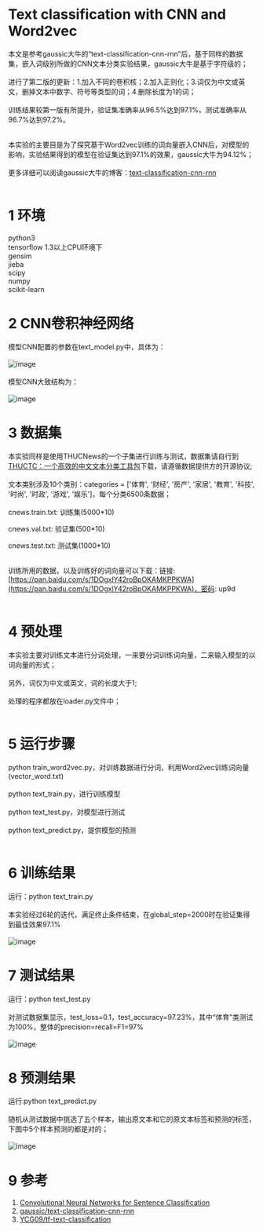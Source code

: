 # Text classification with CNN and Word2vec
本文是参考gaussic大牛的“text-classification-cnn-rnn”后，基于同样的数据集，嵌入词级别所做的CNN文本分类实验结果，gaussic大牛是基于字符级的；<br><br>
进行了第二版的更新：1.加入不同的卷积核；2.加入正则化；3.词仅为中文或英文，删掉文本中数字、符号等类型的词；4.删除长度为1的词；<br>
<br>
训练结果较第一版有所提升，验证集准确率从96.5%达到97.1%，测试准确率从96.7%达到97.2%。<br>
<br>


本实验的主要目是为了探究基于Word2vec训练的词向量嵌入CNN后，对模型的影响，实验结果得到的模型在验证集达到97.1%的效果，gaussic大牛为94.12%；<br><br>
更多详细可以阅读gaussic大牛的博客：[text-classification-cnn-rnn](https://github.com/gaussic/text-classification-cnn-rnn)<br><br>

1 环境
=
python3<br>
tensorflow 1.3以上CPU环境下<br>
gensim<br>
jieba<br>
scipy<br>
numpy<br>
scikit-learn<br>

2 CNN卷积神经网络
=
模型CNN配置的参数在text_model.py中，具体为：<br><br>
![image](https://github.com/cjymz886/text-cnn/blob/master/images/text_cnn_config.png)<br><br>
模型CNN大致结构为：<br><br>
![image](https://github.com/cjymz886/text-cnn/blob/master/images/text_cnn.png)

3 数据集
=
本实验同样是使用THUCNews的一个子集进行训练与测试，数据集请自行到[THUCTC：一个高效的中文文本分类工具包](http://thuctc.thunlp.org/)下载，请遵循数据提供方的开源协议;<br><br>
文本类别涉及10个类别：categories = \['体育', '财经', '房产', '家居', '教育', '科技', '时尚', '时政', '游戏', '娱乐']，每个分类6500条数据；<br><br>
cnews.train.txt: 训练集(5000*10)<br>

cnews.val.txt: 验证集(500*10)<br>

cnews.test.txt: 测试集(1000*10)<br><br>

训练所用的数据，以及训练好的词向量可以下载：链接: [https://pan.baidu.com/s/1DOgxlY42roBpOKAMKPPKWA](https://pan.baidu.com/s/1DOgxlY42roBpOKAMKPPKWA)，密码: up9d<br><br>




4 预处理
=
本实验主要对训练文本进行分词处理，一来要分词训练词向量，二来输入模型的以词向量的形式；<br><br>
另外，词仅为中文或英文，词的长度大于1;<br><br>
处理的程序都放在loader.py文件中；<br><br>


5 运行步骤
=
python train_word2vec.py，对训练数据进行分词，利用Word2vec训练词向量(vector_word.txt)<br><br>
python text_train.py，进行训练模型<br><br>
python text_test.py，对模型进行测试<br><br>
python text_predict.py，提供模型的预测<br><br>


6 训练结果
=
运行：python text_train.py<br><br>
本实验经过6轮的迭代，满足终止条件结束，在global_step=2000时在验证集得到最佳效果97.1%<br><br>
![image](https://github.com/cjymz886/text-cnn/blob/master/images/text_cnn_train.png)

7 测试结果
=
运行：python text_test.py<br><br>
对测试数据集显示，test_loss=0.1，test_accuracy=97.23%，其中“体育”类测试为100%，整体的precision=recall=F1=97%<br><br>
![image](https://github.com/cjymz886/text-cnn/blob/master/images/text_cnn_test.png)

8 预测结果
=
运行:python text_predict.py <br><br>
随机从测试数据中挑选了五个样本，输出原文本和它的原文本标签和预测的标签，下图中5个样本预测的都是对的；<br><br>
![image](https://github.com/cjymz886/text-cnn/blob/master/images/text_cnn_predict.png)


9 参考
=
1. [Convolutional Neural Networks for Sentence Classification](https://arxiv.org/abs/1408.5882)
2. [gaussic/text-classification-cnn-rnn](https://github.com/gaussic/text-classification-cnn-rnn)
3. [YCG09/tf-text-classification](https://github.com/YCG09/tf-text-classification)

